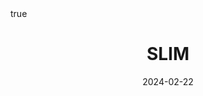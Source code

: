---
order: 7
title: SLIM
date: 2024-02-22
categories: [Research Interest, Recommender System]
tags: [Paper Review, Data Mining, Recommender System, Collaborative Filtering, Latent Factor Model, User Free Model]
math: true
description: >-
    <ul type="square">
    <li><strong>Title</strong>: <a href="https://ieeexplore.ieee.org/abstract/document/6137254?casa_token=hasquFQkcNQAAAAA:ahz0llpC6_q77EiwLrjlyofGfms6lQOCmuBRrnGl8MOjkbLsWNWRHYJJN9yYBdXkaLKKTvNpjLiC"><em>SLIM: Sparse Linear Methods for Top-N Recommender Systems</em></a></li>
    <li><strong>Author</strong>: <em>Ning and Karypis</em></li>
    <li><strong>Publisher</strong>: <em>ICDM</em></li>
    <li><strong>Published</strong>: <em>2011</em></li>
    </ul>
image:
    path: /_post_refer_img/RecommenderSystem/Thumbnail.jpg
---